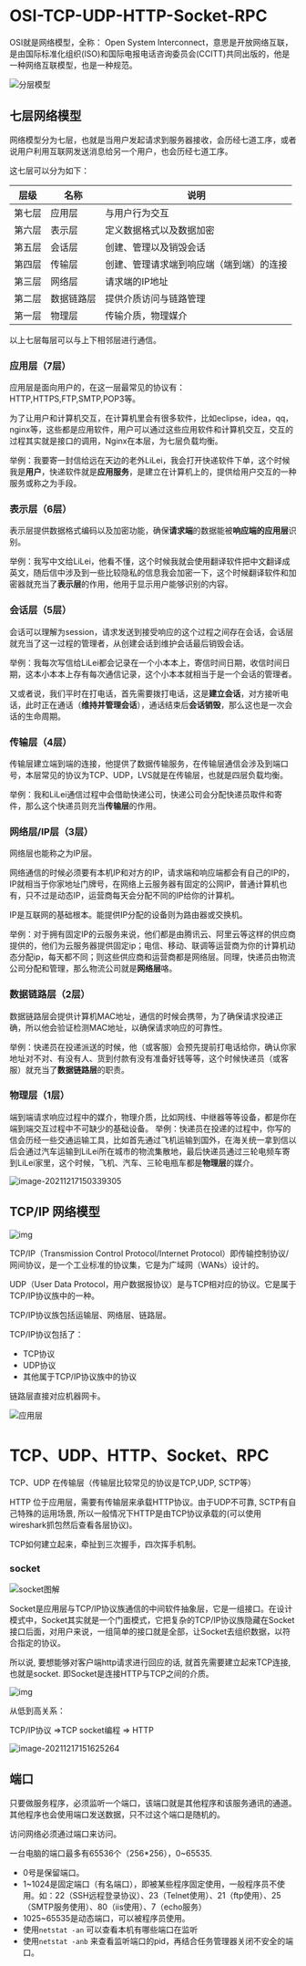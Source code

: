 # OSI-TCP-UDP-HTTP-Socket-RPC

OSI就是网络模型，全称： Open System Interconnect，意思是开放网络互联，是由国际标准化组织(ISO)和国际电报电话咨询委员会(CCITT)共同出版的，他是一种网络互联模型，也是一种规范。

![分层模型](assets/1.png)



## 七层网络模型



网络模型分为七层，也就是当用户发起请求到服务器接收，会历经七道工序，或者说用户利用互联网发送消息给另一个用户，也会历经七道工序。

这七层可以分为如下：

| 层级   | 名称       | 说明                                     |
| ------ | ---------- | ---------------------------------------- |
| 第七层 | 应用层     | 与用户行为交互                           |
| 第六层 | 表示层     | 定义数据格式以及数据加密                 |
| 第五层 | 会话层     | 创建、管理以及销毁会话                   |
| 第四层 | 传输层     | 创建、管理请求端到响应端（端到端）的连接 |
| 第三层 | 网络层     | 请求端的IP地址                           |
| 第二层 | 数据链路层 | 提供介质访问与链路管理                   |
| 第一层 | 物理层     | 传输介质，物理媒介                       |

以上七层每层可以与上下相邻层进行通信。



### 应用层（7层）

应用层是面向用户的，在这一层最常见的协议有：HTTP,HTTPS,FTP,SMTP,POP3等。

为了让用户和计算机交互，在计算机里会有很多软件，比如eclipse，idea，qq，nginx等，这些都是应用软件，用户可以通过这些应用软件和计算机交互，交互的过程其实就是接口的调用，Nginx在本层，为七层负载均衡。

举例：我要寄一封信给远在天边的老外LiLei，我会打开快递软件下单，这个时候我是**用户**，快递软件就是**应用服务**，是建立在计算机上的，提供给用户交互的一种服务或称之为手段。



### 表示层（6层）

表示层提供数据格式编码以及加密功能，确保**请求端**的数据能被**响应端的应用层**识别。


举例：我写中文给LiLei，他看不懂，这个时候我就会使用翻译软件把中文翻译成英文，随后信中涉及到一些比较隐私的信息我会加密一下，这个时候翻译软件和加密器就充当了**表示层**的作用，他用于显示用户能够识别的内容。



### 会话层（5层）

会话可以理解为session，请求发送到接受响应的这个过程之间存在会话，会话层就充当了这一过程的管理者，从创建会话到维护会话最后销毁会话。

举例：我每次写信给LiLei都会记录在一个小本本上，寄信时间日期，收信时间日期，这本小本本上存有每次通信记录，这个小本本就相当于是一个会话的管理者。

又或者说，我们平时在打电话，首先需要拨打电话，这是**建立会话**，对方接听电话，此时正在通话（**维持并管理会话**），通话结束后**会话销毁**，那么这也是一次会话的生命周期。



### 传输层（4层）

传输层建立端到端的连接，他提供了数据传输服务，在传输层通信会涉及到端口号，本层常见的协议为TCP、UDP，LVS就是在传输层，也就是四层负载均衡。

举例：我和LiLei通信过程中会借助快递公司，快递公司会分配快递员取件和寄件，那么这个快递员则充当**传输层**的作用。

### 网络层/IP层（3层）

网络层也能称之为IP层。

网络通信的时候必须要有本机IP和对方的IP，请求端和响应端都会有自己的IP的，IP就相当于你家地址门牌号，在网络上云服务器有固定的公网IP，普通计算机也有，只不过是动态IP，运营商每天会分配不同的IP给你的计算机。

IP是互联网的基础根本。能提供IP分配的设备则为路由器或交换机。

举例：对于拥有固定IP的云服务来说，他们都是由腾讯云、阿里云等这样的供应商提供的，他们为云服务器提供固定ip；电信、移动、联调等运营商为你的计算机动态分配ip，每天都不同；则这些供应商和运营商都是网络层。同理，快递员由物流公司分配和管理，那么物流公司就是**网络层**咯。



### 数据链路层（2层）

数据链路层会提供计算机MAC地址，通信的时候会携带，为了确保请求投递正确，所以他会验证检测MAC地址，以确保请求响应的可靠性。

举例：快递员在投递派送的时候，他（或客服）会预先提前打电话给你，确认你家地址对不对、有没有人、货到付款有没有准备好钱等等，这个时候快递员（或客服）就充当了**数据链路层**的职责。



### 物理层（1层）

端到端请求响应过程中的媒介，物理介质，比如网线、中继器等等设备，都是你在端到端交互过程中不可缺少的基础设备。
举例：快递员在投递的过程中，你写的信会历经一些交通运输工具，比如首先通过飞机运输到国外，在海关统一拿到信以后会通过汽车运输到LiLei所在城市的物流集散地，最后快递员通过三轮电频车寄到LiLei家里，这个时候，飞机、汽车、三轮电瓶车都是**物理层**的媒介。



![image-20211217150339305](assets/image-20211217150339305.png)



## TCP/IP 网络模型

 ![img](assets/20190718154451958.png)

TCP/IP（Transmission Control Protocol/Internet Protocol）即传输控制协议/网间协议，是一个工业标准的协议集，它是为广域网（WANs）设计的。

UDP（User Data Protocol，用户数据报协议）是与TCP相对应的协议。它是属于TCP/IP协议族中的一种。

TCP/IP协议族包括运输层、网络层、链路层。

TCP/IP协议包括了：

- TCP协议
- UDP协议
- 其他属于TCP/IP协议族中的协议

链路层直接对应机器网卡。



![应用层](assets/2-1640072716328.png)





# TCP、UDP、HTTP、Socket、RPC

TCP、UDP 在传输层（传输层比较常见的协议是TCP,UDP, SCTP等）

HTTP 位于应用层，需要有传输层来承载HTTP协议。由于UDP不可靠, SCTP有自己特殊的运用场景, 所以一般情况下HTTP是由TCP协议承载的(可以使用wireshark抓包然后查看各层协议)。

TCP如何建立起来，牵扯到三次握手，四次挥手机制。

### socket

![socket图解](assets/3.png)

Socket是应用层与TCP/IP协议族通信的中间软件抽象层，它是一组接口。在设计模式中，Socket其实就是一个门面模式，它把复杂的TCP/IP协议族隐藏在Socket接口后面，对用户来说，一组简单的接口就是全部，让Socket去组织数据，以符合指定的协议。

所以说, 要想能够对客户端http请求进行回应的话, 就首先需要建立起来TCP连接, 也就是socket. 即Socket是连接HTTP与TCP之间的介质。

![img](assets/2.png)

从低到高关系：

TCP/IP协议 =>TCP socket编程 => HTTP

![image-20211217151625264](assets/image-20211217151625264.png)



## 端口

只要做服务程序，必须监听一个端口，该端口就是其他程序和该服务通讯的通道。其他程序也会使用端口发送数据，只不过这个端口是随机的。  

访问网络必须通过端口来访问。

一台电脑的端口最多有65536个（256*256），0~65535.

- 0号是保留端口。
- 1~1024是固定端口（有名端口），即被某些程序固定使用，一般程序员不使用。如：22（SSH远程登录协议）、23（Telnet使用）、21（ftp使用）、25（SMTP服务使用）、80（iis使用）、7（echo服务）
- 1025~65535是动态端口，可以被程序员使用。
- 使用`netstat -an` 可以查看本机有哪些端口在监听
- 使用`netstat -anb` 来查看监听端口的pid，再结合任务管理器关闭不安全的端口。

  